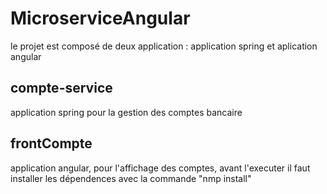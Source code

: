# MicroserviceAngular
le projet est composé de deux application : application spring et aplication angular
## compte-service 
application spring pour la gestion des comptes bancaire
## frontCompte
application angular, pour l'affichage des comptes, avant l'executer il faut installer les dépendences avec la commande "nmp install"
